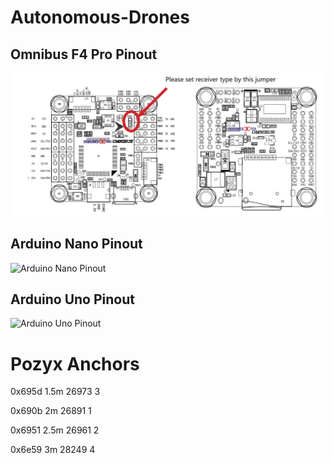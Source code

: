 # Autonomous-Drones

## Omnibus F4 Pro Pinout
![Omnibus Pinout](https://github.com/Romplex/autonomous-drones/raw/master/omnibus-f4-v3-pinout.jpg "Omnibus Pinout")

## Arduino Nano Pinout
![Arduino Nano Pinout](http://christianto.tjahyadi.com/wp-content/uploads/2014/11/nano.jpg)

## Arduino Uno Pinout
![Arduino Uno Pinout](http://foros.giltesa.com/otros/arduino/fc/docs/pinout/uno.jpg)

# Pozyx Anchors

0x695d 1.5m 26973 3

0x690b 2m   26891 1

0x6951 2.5m 26961 2

0x6e59 3m   28249 4
